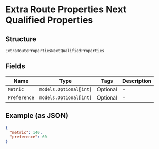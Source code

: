 
# Extra Route Properties Next Qualified Properties

## Structure

`ExtraRoutePropertiesNextQualifiedProperties`

## Fields

| Name | Type | Tags | Description |
|  --- | --- | --- | --- |
| `Metric` | `models.Optional[int]` | Optional | - |
| `Preference` | `models.Optional[int]` | Optional | - |

## Example (as JSON)

```json
{
  "metric": 140,
  "preference": 60
}
```


